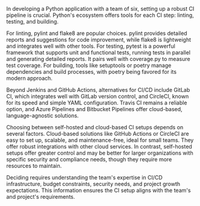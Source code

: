In developing a Python application with a team of six, setting up a robust CI pipeline is crucial. Python's ecosystem offers tools for each CI step: linting, testing, and building.

For linting, pylint and flake8 are popular choices. pylint provides detailed reports and suggestions for code improvement, while flake8 is lightweight and integrates well with other tools. For testing, pytest is a powerful framework that supports unit and functional tests, running tests in parallel and generating detailed reports. It pairs well with coverage.py to measure test coverage. For building, tools like setuptools or poetry manage dependencies and build processes, with poetry being favored for its modern approach.

Beyond Jenkins and GitHub Actions, alternatives for CI/CD include GitLab CI, which integrates well with GitLab version control, and CircleCI, known for its speed and simple YAML configuration. Travis CI remains a reliable option, and Azure Pipelines and Bitbucket Pipelines offer cloud-based, language-agnostic solutions.

Choosing between self-hosted and cloud-based CI setups depends on several factors. Cloud-based solutions like GitHub Actions or CircleCI are easy to set up, scalable, and maintenance-free, ideal for small teams. They offer robust integrations with other cloud services. In contrast, self-hosted setups offer greater control and may be better for larger organizations with specific security and compliance needs, though they require more resources to maintain.

Deciding requires understanding the team's expertise in CI/CD infrastructure, budget constraints, security needs, and project growth expectations. This information ensures the CI setup aligns with the team's and project's requirements.